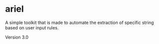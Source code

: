 # ariel
A simple toolkit that is made to automate the extraction of specific string based on user input rules.


Version 3.0
